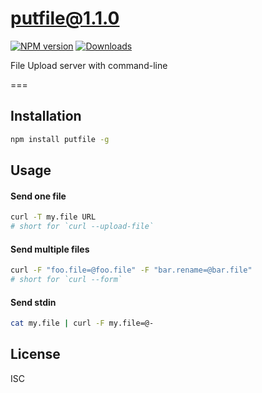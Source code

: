 putfile@1.1.0
===

[![NPM version][npm-image]][npm-url]
[![Downloads][downloads-image]][downloads-url]

File Upload server with command-line

===

Installation
---

```sh
npm install putfile -g
```


Usage
---

#### Send one file

```sh
curl -T my.file URL
# short for `curl --upload-file`
```

#### Send multiple files

```sh
curl -F "foo.file=@foo.file" -F "bar.rename=@bar.file"
# short for `curl --form`
```

#### Send stdin

```sh
cat my.file | curl -F my.file=@-
```

License
---

ISC

[npm-image]: https://img.shields.io/npm/v/putfile.svg?style=flat-square
[npm-url]: https://npmjs.org/package/putfile
[downloads-image]: http://img.shields.io/npm/dm/putfile.svg?style=flat-square
[downloads-url]: https://npmjs.org/package/putfile
